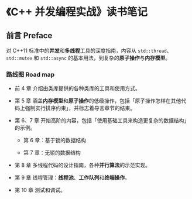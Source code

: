 # 《C++ 并发编程实战》读书笔记

## 前言 Preface

对 C++11 标准中的**并发**和**多线程**工具的深度指南，内容从 `std::thread`、`std::mutex` 和 `std::async` 的基本用法，到复杂的**原子操作**与**内存模型**。

### 路线图 Road map

- 前 4 章
  介绍由类库提供的各种类库的工具和使用方式。

- 第 5 章
  涵盖**内存模型**和**原子操作**的低级操作，包括「原子操作怎样在其他代码上强制实行排序约束」，并标志着导言章节的结束。

- 第 6、7 章
  开始高阶的内容，包括「使用基础工具来构造更复杂的数据结构」的示例。

  - 第 6 章：基于锁的数据结构

  - 第 7 章：无锁的数据结构

- 第 8 章
  多线程代码的设计指南，各种**并行算法**的示范实现。

- 第 9 章
  线程管理：**线程池**、**工作队列**和**终端操作**。

- 第 10 章
  测试和调试。
